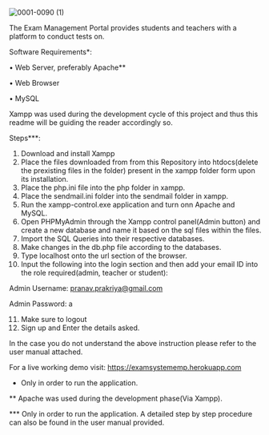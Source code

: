 ![0001-0090 (1)](https://user-images.githubusercontent.com/66675021/116770555-77e5d500-aa62-11eb-8b0c-864ff008713f.gif)

The Exam Management Portal provides students and teachers with a platform to conduct tests on.

Software Requirements*:

•	Web Server, preferably Apache**

• Web Browser

• MySQL

Xampp was used during the development cycle of this project and thus this readme will be guiding the reader accordingly so.

Steps***:
1. Download and install Xampp
2. Place the files downloaded from from this Repository into htdocs(delete the prexisting files in the folder) present in the xampp folder form upon its installation.
3. Place the php.ini file into the php folder in xampp.
4. Place the sendmail.ini folder into the sendmail folder in xampp.
5. Run the xampp-control.exe application and turn onn Apache and MySQL.
6. Open PHPMyAdmin through the Xampp control panel(Admin button) and create a new database and name it based on the sql files within the files.
7. Import the SQL Queries into their respective databases.
8. Make changes in the db.php file according to the databases.
9. Type localhost onto the url section of the browser.
10. Input the following into the login section and then add your email ID into the role required(admin, teacher or student):

Admin Username: pranav.prakriya@gmail.com

Admin Password: a

11. Make sure to logout
12. Sign up and Enter the details asked.

In the case you do not understand the above instruction please refer to the user manual attached.

For a live working demo visit: https://examsystememp.herokuapp.com
* Only in order to run the application.

** Apache was used during the development phase(Via Xampp).

*** Only in order to run the application. A detailed step by step procedure can also be found in the user manual provided.

